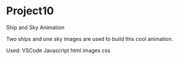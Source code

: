 # Project10
Ship and Sky Animation

Two ships and one sky images are used to build this cool animation.

Used:
VSCode
Javascript
html
images
css
